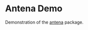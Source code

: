 # Antena Demo

Demonstration of the [antena](https://github/lachrist/antena) package.


<!--
mkdir node_modules
npm install browserify
cd node_modules/
ln -s ../
ln -s ../../../commonjs-playground/ commonjs-playground
ln -s ../../../stdio-gui/ stdio-gui
 -->
